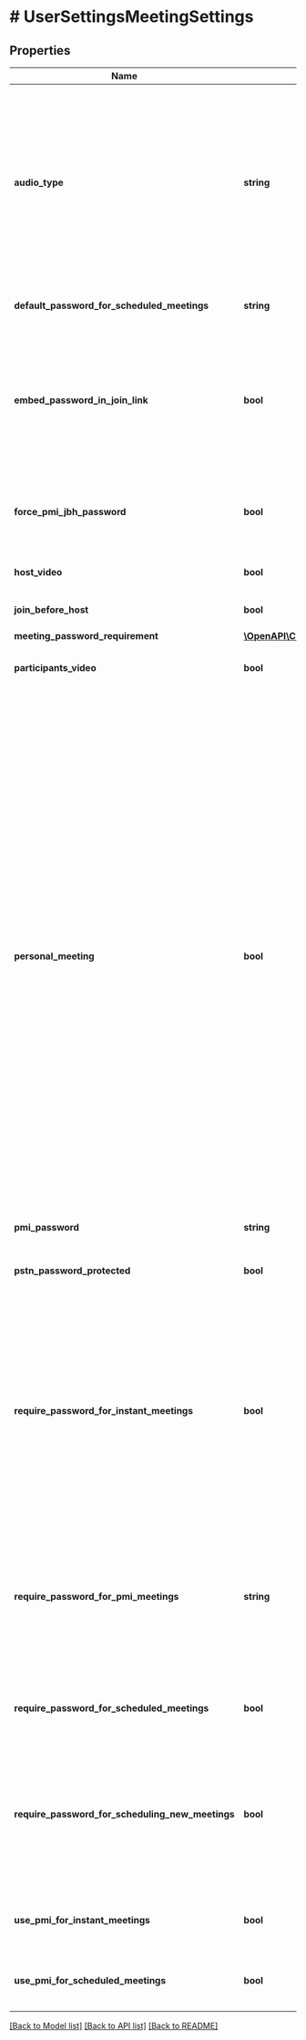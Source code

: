 # # UserSettingsMeetingSettings

## Properties

Name | Type | Description | Notes
------------ | ------------- | ------------- | -------------
**audio_type** | **string** | Determine how participants can join the audio portion of the meeting:&lt;br&gt;&#x60;both&#x60; - Telephony and VoIP.&lt;br&gt;&#x60;telephony&#x60; - Audio PSTN telephony only.&lt;br&gt;&#x60;voip&#x60; - VoIP only.&lt;br&gt;&#x60;thirdParty&#x60; - Third party audio conference. | [optional] [default to 'voip']
**default_password_for_scheduled_meetings** | **string** | Passcode for already scheduled meetings | [optional]
**embed_password_in_join_link** | **bool** | Encrypt the meeting passcode and include in the join meeting link to allow participants to join with just one click without having to enter the passcode. | [optional]
**force_pmi_jbh_password** | **bool** | Require a passcode for personal meetings if attendees can join before host. | [optional]
**host_video** | **bool** | Start meetings with host video on. | [optional]
**join_before_host** | **bool** | Join the meeting before host arrives. | [optional]
**meeting_password_requirement** | [**\OpenAPI\Client\Model\UserSettingsMeetingSettingsMeetingPasswordRequirement**](UserSettingsMeetingSettingsMeetingPasswordRequirement.md) |  | [optional]
**participants_video** | **bool** | Start meetings with participants video on. | [optional]
**personal_meeting** | **bool** | Personal Meeting Setting.&lt;br&gt;&lt;br&gt; &#x60;true&#x60;: Indicates that the **\&quot;Enable [Personal Meeting ID (PMI)](https://marketplace.zoom.us/docs/api-reference/using-zoom-apis#understanding-personal-meeting-id-pmi)\&quot;** setting is turned on. Users can choose to use a PMI for their meetings. &lt;br&gt;&lt;br&gt; &#x60;false&#x60;: Indicates that the **\&quot;Enable Personal Meeting ID\&quot;** setting is [turned off](https://support.zoom.us/hc/en-us/articles/201362843-Personal-meeting-ID-PMI-and-personal-link#h_aa0335c8-3b06-41bc-bc1f-a8b84ef17f2a). If this setting is disabled (&#x60;false&#x60;), meetings that were scheduled with a PMI will be invalid. Scheduled meetings must be manually updated. For Zoom Phone only: If a user has been assigned a desk phone, **\&quot;Elevate to Zoom Meeting\&quot;** on desk phone will be disabled. | [optional]
**pmi_password** | **string** | PMI passcode | [optional]
**pstn_password_protected** | **bool** | Generate and require passcode for participants joining by phone. | [optional]
**require_password_for_instant_meetings** | **bool** | Require a passcode for instant meetings. If you use a PMI for your instant meetings, this option will be disabled. This setting is always enabled for free accounts and Pro accounts with a single host and cannot be modified for these accounts. | [optional]
**require_password_for_pmi_meetings** | **string** | Require a passcode for Personal Meeting ID (PMI). This setting is always enabled for free accounts and Pro accounts with a single host and cannot be modified for these accounts. | [optional]
**require_password_for_scheduled_meetings** | **bool** | Require a passcode for meetings which have already been scheduled | [optional]
**require_password_for_scheduling_new_meetings** | **bool** | Require a passcode when scheduling new meetings.This setting is always enabled for free accounts and Pro accounts with a single host and cannot be modified for these accounts. | [optional]
**use_pmi_for_instant_meetings** | **bool** | Use a [Personal Meeting ID (PMI)](https://marketplace.zoom.us/docs/api-reference/using-zoom-apis#understanding-personal-meeting-id-pmi) when starting an instant meeting. | [optional]
**use_pmi_for_scheduled_meetings** | **bool** | Use a [Personal Meeting ID (PMI)](https://marketplace.zoom.us/docs/api-reference/using-zoom-apis#understanding-personal-meeting-id-pmi) when scheduling a meeting. | [optional]

[[Back to Model list]](../../README.md#models) [[Back to API list]](../../README.md#endpoints) [[Back to README]](../../README.md)
